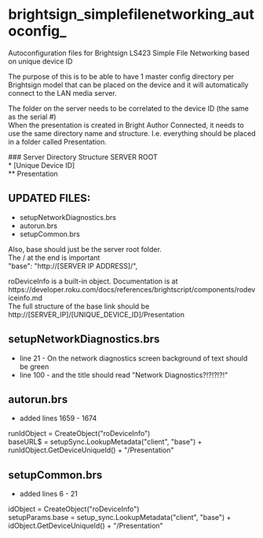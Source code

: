 # brightsign_simplefilenetworking_autoconfig_
Autoconfiguration files for Brightsign LS423 Simple File Networking based on unique device ID

<p>
  The purpose of this is to be able to have 1 master config directory per Brightsign model that can be placed on the device and it will automatically connect to the LAN media server. 
</p>
<p>
  The folder on the server needs to be correlated to the device ID (the same as the serial #)<br>
  When the presentation is created in Bright Author Connected, it needs to use the same directory name and structure. I.e. everything should be placed in a folder called Presentation.
</p>
### Server Directory Structure
SERVER ROOT<br>
* [Unique Device ID]<br>
** Presentation
  
## UPDATED FILES:
* setupNetworkDiagnostics.brs
* autorun.brs
* setupCommon.brs

Also, base should just be the server root folder.<br>
The / at the end is important<br>
"base": "http://[SERVER IP ADDRESS]/",

<p>
roDeviceInfo is a built-in object. Documentation is at https://developer.roku.com/docs/references/brightscript/components/rodeviceinfo.md<br>
The full structure of the base link should be http://[SERVER_IP]/[UNIQUE_DEVICE_ID]/Presentation
  </p>

## setupNetworkDiagnostics.brs
* line 21 - On the network diagnostics screen background of text should be green
* line 100 - and the title should read  "Network Diagnostics?!?!?!?!"

## autorun.brs
* added lines 1659 - 1674

<p>
runIdObject = CreateObject("roDeviceInfo") <br>
baseURL$ = setupSync.LookupMetadata("client", "base") + runIdObject.GetDeviceUniqueId() + "/Presentation"
</p>

## setupCommon.brs
* added lines 6 - 21

<p>
 idObject = CreateObject("roDeviceInfo")<br>
 setupParams.base = setup_sync.LookupMetadata("client", "base") + idObject.GetDeviceUniqueId() + "/Presentation"
</p>

